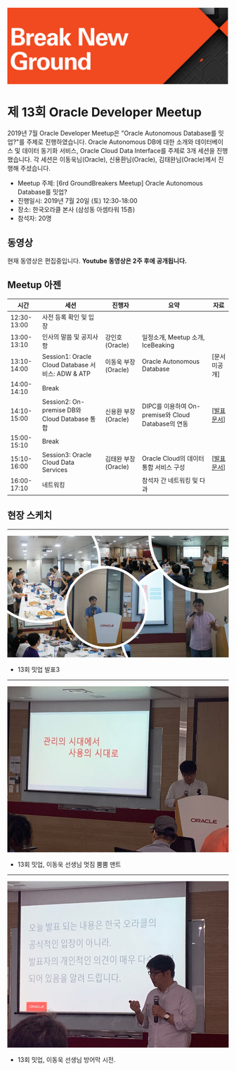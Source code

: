 ![](./images/logo.jpg)

# 제 13회 Oracle Developer Meetup

2019년 7월 Oracle Developer Meetup은 "Oracle Autonomous Database를 밋업?"를 주제로 진행하였습니다. Oracle Autonomous DB에 대한 소개와 데이터베이스 및 데이터 동기화 서비스, Oracle Cloud Data Interface를 주제로 3개 세션을 진행했습니다. 각 세션은 이동욱님(Oracle), 신용환님(Oracle), 김태완님(Oracle)께서 진행해 주셨습니다.

- Meetup 주제: [6rd GroundBreakers Meetup] Oracle Autonomous Database를 밋업?
- 진행일시: 2019년 7월 20일 (토) 12:30-18:00
- 장소: 한국오라클 본사 (삼성동 아셈타워 15층)
- 참석자: 20명

## 동영상
현재 동영상은 편집중입니다. __Youtube 동영상은 2주 후에 공개됩니다.__


## Meetup 아젠

|시간|세션|진행자|요약|자료|
|--|--|--|--|--|
|12:30-13:00|사전 등록 확인 및 입장||||
|13:00-13:10|인사의 말씀 및 공지사항|강인호(Oracle)|일정소개, Meetup 소개, IceBeaking||
|13:10-14:00|Session1: Oracle Cloud Database 서비스: ADW & ATP|이동욱 부장(Oracle) |Oracle Autonomous Database|[문서미공개]|
|14:00-14:10|Break||||
|14:10-15:00|Session2: On-premise DB와 Cloud Database 통합|신용환 부장(Oracle)| DIPC를 이용하여 On-premise와 Cloud Database의 연동|[[발표문서](./docs/13th/On-premiseDB_Cloud_Database_201907.pdf)]|
|15:00-15:10|Break||||
|15:10-16:00|Session3: Oracle Cloud Data Services|김태완 부장(Oracle)|Oracle Cloud의 데이터 통합 서비스 구성|[[발표문서](https://www.slideshare.net/TaewanKim/13-oracle-developer-meetup-oracle-cloud-data-interface20190720)]|
|16:00-17:10|네트워킹||참석자 간 네트워킹 및 다과||

## 현장 스케치

----
![](./images/13th/010.jpg)
- 13회 밋업 발표3

----
![](./images/13th/020.jpeg)
- 13회 밋업, 이동욱 선생님 멋짐 뿜뿜 맨트
----
![](./images/13th/030.jpeg)
- 13회 밋업, 이동욱 선생님 방어막 시전.
